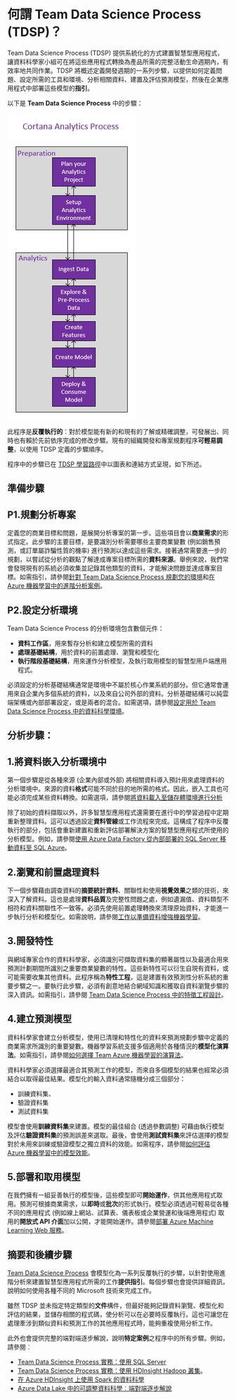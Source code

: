 <properties 
	pageTitle="何謂 Team Data Science Process？| Microsoft Azure" 
	description="Team Data Science Process 是一種系統化的方法，可建置運用進階分析的智慧型應用程式。" 
	services="machine-learning" 
	documentationCenter="" 
	authors="bradsev"
	manager="jhubbard" 
	editor="cgronlun" />

<tags 
	ms.service="machine-learning" 
	ms.workload="data-services" 
	ms.tgt_pltfrm="na" 
	ms.devlang="na" 
	ms.topic="article" 
	ms.date="06/14/2016" 
	ms.author="bradsev;gopitk" />


# 何謂 Team Data Science Process (TDSP)？

Team Data Science Process (TDSP) 提供系統化的方式建置智慧型應用程式，讓資料科學家小組可在將這些應用程式轉換為產品所需的完整活動生命週期內，有效率地共同作業。TDSP 將概述定義開發週期的一系列步驟，以提供如何定義問題、設定所需的工具和環境、分析相關資料、建置及評估預測模型，然後在企業應用程式中部署這些模型的**指引**。

以下是 **Team Data Science Process** 中的步驟：

![CAP 工作流程](./media/machine-learning-data-science-the-cortana-analytics-process/CAP-workflow.png)

此程序是**反覆執行的**：對於模型能有新的和現有的了解或精確調整，可發展出、同時也有賴於先前依序完成的修改步驟。現有的組織開發和專案規劃程序**可輕易調整**，以使用 TDSP 定義的步驟順序。

程序中的步驟已在 [TDSP 學習路徑](https://azure.microsoft.com/documentation/learning-paths/cortana-analytics-process/)中以圖表和連結方式呈現，如下所述。

## 準備步驟 

## P1.規劃分析專案 

定義您的商業目標和問題，是展開分析專案的第一步。這些項目會以**商業需求**的形式指定。此步驟的主要目標，是要識別分析需要哪些主要商業變數 (例如銷售預測，或訂單屬詐騙性質的機率) 進行預測以達成這些需求。接著通常需要進一步的規劃，以嘗試從分析的觀點了解達成專案目標所需的**資料來源**。舉例來說，我們常會發現現有的系統必須收集並記錄其他類型的資料，才能解決問題並達成專案目標。如需指引，請參閱[針對 Team Data Science Process 規劃您的環境](machine-learning-data-science-plan-your-environment.md)和[在 Azure 機器學習中的進階分析案例](machine-learning-data-science-plan-sample-scenarios.md)。

## P2.設定分析環境 

Team Data Science Process 的分析環境包含數個元件：

- **資料工作區**，用來暫存分析和建立模型所需的資料
- **處理基礎結構**，用於資料的前置處理、瀏覽和模型化
- **執行階段基礎結構**，用來運作分析模型，及執行取用模型的智慧型用戶端應用程式。

必須設定的分析基礎結構通常是環境中不屬於核心作業系統的部分。但它通常會運用來自企業內多個系統的資料，以及來自公司外部的資料。分析基礎結構可以純雲端架構或內部部署設定，或是兩者的混合。如需選項，請參閱[設定用於 Team Data Science Process 中的資料科學環境](machine-learning-data-science-environment-setup.md)。

## 分析步驟：  

## 1\.將資料嵌入分析環境中 

第一個步驟是從各種來源 (企業內部或外部) 將相關資料導入預計用來處理資料的分析環境中。來源的資料**格式**可能不同於目的地所需的格式。因此，嵌入工具也可能必須完成某些資料轉換。如需選項，請參閱[將資料載入至儲存體環境進行分析](machine-learning-data-science-ingest-data.md)

除了初始的資料擷取以外，許多智慧型應用程式還需要在進行中的學習過程中定期重新整理資料。這可以透過設定**資料管線**或工作流程來完成。這構成了程序中反覆執行的部分，包括會重新建置和重新評估部署解決方案的智慧型應用程式所使用的分析模型。例如，請參閱[使用 Azure Data Factory 從內部部署的 SQL Server 移動資料至 SQL Azure](machine-learning-data-science-move-sql-azure-adf.md)。


## 2\.瀏覽和前置處理資料 

下一個步驟藉由調查資料的**摘要統計資料**、關聯性和使用**視覺效果**之類的技術，來深入了解資料。這也是處理**資料品質**及完整性問題之處，例如遺漏值、資料類型不相符和資料關聯性不一致等。必須先使用前置處理轉換來清理原始資料，才能進一步執行分析和模型化。如需說明，請參閱[工作以準備資料增強機器學習](machine-learning-data-science-prepare-data.md)。


## 3\.開發特性 

與網域專家合作的資料科學家，必須識別可擷取資料集的顯著屬性以及最適合用來預測計劃期間所識別之重要商業變數的特性。這些新特性可以衍生自現有資料，或可能需要收集其他資料。此程序稱為**特性工程**，這是建置有效預測性分析系統的重要步驟之一。要執行此步驟，必須有創意地結合網域知識和獲取自資料瀏覽步驟的深入資訊。如需指引，請參閱 [Team Data Science Process 中的特徵工程設計](machine-learning-data-science-create-features.md)。


## 4\.建立預測模型 

資料科學家會建立分析模型，使用已清理和特性化的資料來預測規劃步驟中定義的商業需求所識別的重要變數。機器學習系統支援多個適用於各種情況的**模型化演算法**。如需指引，請參閱[如何選擇 Team Azure 機器學習的演算法](machine-learning-algorithm-choice.md)。

資料科學家必須選擇最適合其預測工作的模型，而來自多個模型的結果也經常必須結合以取得最佳結果。模型化的輸入資料通常隨機分成三個部分：

- 訓練資料集、
- 驗證資料集
- 測試資料集

模型會使用**訓練資料集**來建置。模型的最佳組合 (透過參數調整) 可藉由執行模型及評估**驗證資料集**的預測誤差來選取。最後，會使用**測試資料集**來評估選擇的模型對於未用來訓練或驗證模型之獨立資料的效能。如需程序，請參閱[如何評估 Azure 機器學習中的模型效能](machine-learning-evaluate-model-performance.md)。


## 5\.部署和取用模型 

在我們擁有一組妥善執行的模型後，這些模型即可**開始運作**，供其他應用程式取用。預測可根據商業需求，以**即時**或**批次**的形式執行。模型必須透過可輕易從各種不同的應用程式 (例如線上網站、試算表、儀表板或企業營運和後端應用程式) 取用的**開放式 API 介面**加以公開，才能開始運作。請參閱[部署 Azure Machine Learning Web 服務](machine-learning-publish-a-machine-learning-web-service.md)。

## 摘要和後續步驟

[Team Data Science Process](https://azure.microsoft.com/documentation/learning-paths/cortana-analytics-process/) 會模型化為一系列反覆執行的步驟，以針對使用進階分析來建置智慧型應用程式所需的工作**提供指引**。每個步驟也會提供詳細資訊，說明如何使用各種不同的 Microsoft 技術來完成工作。

雖然 TDSP 並未指定特定類型的**文件**構件，但最好能夠記錄資料瀏覽、模型化和評估的結果，並儲存相關的程式碼，使分析可以在必要時反覆執行。這也可讓您在處理牽涉到類似資料和預測工作的其他應用程式時，能夠重複使用分析工作。

此外也會提供完整的端對端逐步解說，說明**特定案例**之程序中的所有步驟。例如，請參閱︰

- [Team Data Science Process 實務：使用 SQL Server](machine-learning-data-science-process-sql-walkthrough.md)
- [Team Data Science Process 實務：使用 HDInsight Hadoop 叢集](machine-learning-data-science-process-hive-walkthrough.md)。
- [在 Azure HDInsight 上使用 Spark 的資料科學](machine-learning-data-science-spark-overview.md)
- [Azure Data Lake 中的可調整資料科學︰端對端逐步解說](machine-learning-data-science-process-data-lake-walkthrough.md)

 

<!---HONumber=AcomDC_0914_2016-->